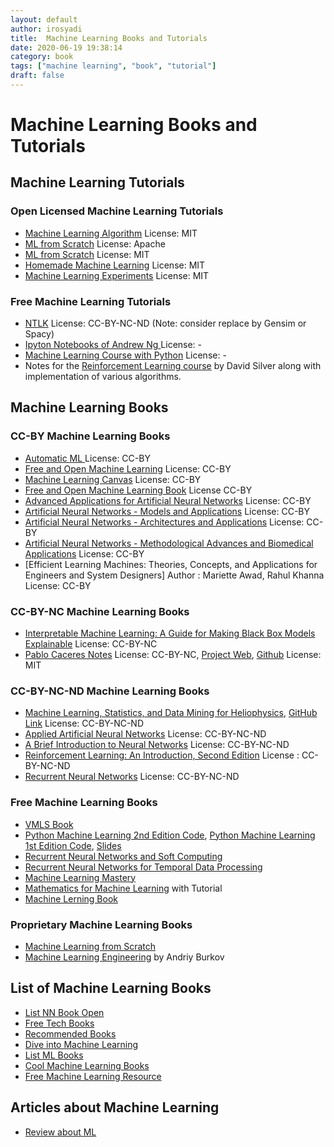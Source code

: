 ```yaml
---
layout: default
author: irosyadi
title:  Machine Learning Books and Tutorials
date: 2020-06-19 19:38:14
category: book
tags: ["machine learning", "book", "tutorial"]
draft: false
---
```


# Machine Learning Books and Tutorials

## Machine Learning Tutorials

### Open Licensed Machine Learning Tutorials
- [Machine Learning Algorithm](https://github.com/rushter/MLAlgorithms) License: MIT
- [ML from Scratch](https://github.com/jarfa/ML_from_scratch/) License: Apache
- [ML from Scratch](https://github.com/eriklindernoren/ML-From-Scratch) License: MIT
- [Homemade Machine Learning](https://github.com/trekhleb/homemade-machine-learning) License: MIT
- [Machine Learning Experiments](https://github.com/trekhleb/machine-learning-experiments) License: MIT

### Free Machine Learning Tutorials
- [NTLK](https://www.nltk.org/book/) License: CC-BY-NC-ND (Note: consider replace by Gensim or Spacy)
- [Ipyton Notebooks of Andrew Ng ](https://github.com/jdwittenauer/ipython-notebooks) License: -
- [Machine Learning Course with Python](https://github.com/machinelearningmindset/machine-learning-course) License: -
- Notes for the [Reinforcement Learning course](https://github.com/dalmia/David-Silver-Reinforcement-learning) by David Silver along with implementation of various algorithms.


## Machine Learning Books

### CC-BY Machine Learning Books
- [Automatic ML ](https://www.automl.org/book/) License: CC-BY
- [Free and Open Machine Learning](https://freeandopenmachinelearning.readthedocs.io/en/latest/) License: CC-BY
- [Machine Learning Canvas](https://www.louisdorard.com/machine-learning-canvas) License: CC-BY
- [Free and Open Machine Learning Book](https://freeandopenmachinelearning.readthedocs.io/en/latest/#) License CC-BY
- [Advanced Applications for Artificial Neural Networks](https://www.intechopen.com/books/advanced-applications-for-artificial-neural-networks) License: CC-BY
- [Artificial Neural Networks - Models and Applications](https://www.intechopen.com/books/artificial-neural-networks-models-and-applications) License: CC-BY
- [Artificial Neural Networks - Architectures and Applications](https://www.intechopen.com/books/artificial-neural-networks-models-and-applications) License: CC-BY
- [Artificial Neural Networks - Methodological Advances and Biomedical Applications](https://www.intechopen.com/books/artificial-neural-networks-methodological-advances-and-biomedical-applications) License: CC-BY
- [Efficient Learning Machines: Theories, Concepts, and Applications for Engineers and System Designers] Author : Mariette Awad, Rahul Khanna License: CC-BY

### CC-BY-NC Machine Learning Books
- [Interpretable Machine Learning: A Guide for Making Black Box Models Explainable](https://christophm.github.io/interpretable-ml-book/) License: CC-BY-NC
- [Pablo Caceres Notes](https://pabloinsente.github.io/archive) License: CC-BY-NC, [Project Web](https://pablocaceres.org/projects/), [Github](https://github.com/pabloinsente) License: MIT

### CC-BY-NC-ND Machine Learning Books
- [Machine Learning, Statistics, and Data Mining for Heliophysics](https://helioml.org/title), [GitHub Link](https://github.com/HelioML/HelioML) License: CC-BY-NC-ND 
- [Applied Artificial Neural Networks](https://www.mdpi.com/books/pdfview/book/236) License: CC-BY-NC-ND
- [A Brief Introduction to Neural Networks](https://www.dkriesel.com/en/science/neural_networks) License: CC-BY-NC-ND 
- [Reinforcement Learning: An Introduction, Second Edition](https://incompleteideas.net/sutton/book/the-book.html) License : CC-BY-NC-ND 
- [Recurrent Neural Networks](https://www.intechopen.com/books/recurrent_neural_networks) License: CC-BY-NC-ND

### Free Machine Learning Books
- [VMLS Book](https://vmls-book.stanford.edu/)
- [Python Machine Learning 2nd Edition Code](https://github.com/rasbt/python-machine-learning-book-2nd-edition), [Python Machine Learning 1st Edition Code](https://github.com/rasbt/python-machine-learning-book), [Slides](https://github.com/dmitriydligach/PyMLSlides)
- [Recurrent Neural Networks and Soft Computing](https://www.intechopen.com/books/recurrent-neural-networks-and-soft-computing)
- [Recurrent Neural Networks for Temporal Data Processing](https://www.intechopen.com/books/recurrent-neural-networks-for-temporal-data-processing)
- [Machine Learning Mastery](https://machinelearningmastery.com/)
- [Mathematics for Machine Learning](https://mml-book.github.io/) with Tutorial
- [Machine Lerning Book](https://www.cs.ubc.ca/~murphyk/MLbook/)

### Proprietary Machine Learning Books
- [Machine Learning from Scratch](https://dafriedman97.github.io/mlbook/content/introduction.html)
- [Machine Learning Engineering](https://www.mlebook.com/wiki/doku.php) by Andriy Burkov

## List of Machine Learning Books
- [List NN Book Open](https://www.freetechbooks.com/neural-networks-f58.html)
- [Free Tech Books](https://www.freetechbooks.com/licenses?page=1)
- [Recommended Books](https://mentorcruise.com/books/ml/)
- [Dive into Machine Learning](https://github.com/hangtwenty/dive-into-machine-learning)
- [List ML Books](https://www.readthistwice.com/lists/best-machine-learning-books?s=rlearnmachinelearning)
- [Cool Machine Learning Books](https://matpalm.com/blog/cool_machine_learning_books/)
- [Free Machine Learning Resource](https://www.marktechpost.com/free-resources/)

## Articles about Machine Learning
- [Review about ML](https://link.springer.com/article/10.1007/s10462-018-09679-z)

